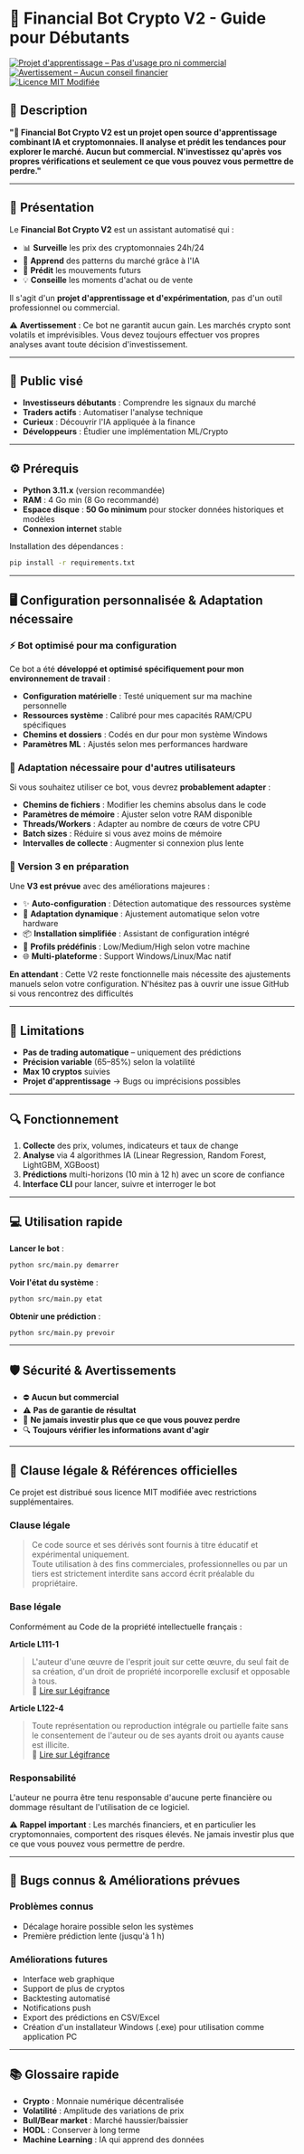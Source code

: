 # 🤖 Financial Bot Crypto V2 - Guide pour Débutants  
[![Projet d'apprentissage – Pas d'usage pro ni commercial](https://img.shields.io/badge/Projet%20d'apprentissage-Pas%20d'usage%20pro%20ni%20commercial-red)](#-sécurité--avertissements)  
[![Avertissement – Aucun conseil financier](https://img.shields.io/badge/Avertissement-Aucun%20conseil%20financier-orange)](#-sécurité--avertissements)  
[![Licence MIT Modifiée](https://img.shields.io/badge/Licence-MIT%20Modifi%C3%A9e-blue)](LICENSE)


## 📌 Description

**"🤖 Financial Bot Crypto V2 est un projet open source d'apprentissage combinant IA et cryptomonnaies. Il analyse et prédit les tendances pour explorer le marché. Aucun but commercial. N'investissez qu'après vos propres vérifications et seulement ce que vous pouvez vous permettre de perdre."**

---

## 📖 Présentation

Le **Financial Bot Crypto V2** est un assistant automatisé qui :  
- 📊 **Surveille** les prix des cryptomonnaies 24h/24  
- 🧠 **Apprend** des patterns du marché grâce à l'IA  
- 🎯 **Prédit** les mouvements futurs  
- 💡 **Conseille** les moments d'achat ou de vente  

Il s'agit d'un **projet d'apprentissage et d'expérimentation**, pas d'un outil professionnel ou commercial.  

⚠️ **Avertissement** : Ce bot ne garantit aucun gain. Les marchés crypto sont volatils et imprévisibles. Vous devez toujours effectuer vos propres analyses avant toute décision d'investissement.

---

## 🎯 Public visé

- **Investisseurs débutants** : Comprendre les signaux du marché  
- **Traders actifs** : Automatiser l'analyse technique  
- **Curieux** : Découvrir l'IA appliquée à la finance  
- **Développeurs** : Étudier une implémentation ML/Crypto  

---

## ⚙️ Prérequis

- **Python 3.11.x** (version recommandée)  
- **RAM** : 4 Go min (8 Go recommandé)  
- **Espace disque** : **50 Go minimum** pour stocker données historiques et modèles  
- **Connexion internet** stable  

Installation des dépendances :  
```bash
pip install -r requirements.txt
```

---

## 🖥️ Configuration personnalisée & Adaptation nécessaire

### ⚡ Bot optimisé pour ma configuration

Ce bot a été **développé et optimisé spécifiquement pour mon environnement de travail** :

- **Configuration matérielle** : Testé uniquement sur ma machine personnelle
- **Ressources système** : Calibré pour mes capacités RAM/CPU spécifiques
- **Chemins et dossiers** : Codés en dur pour mon système Windows
- **Paramètres ML** : Ajustés selon mes performances hardware

### 🔧 Adaptation nécessaire pour d'autres utilisateurs

Si vous souhaitez utiliser ce bot, vous devrez **probablement adapter** :

- **Chemins de fichiers** : Modifier les chemins absolus dans le code
- **Paramètres de mémoire** : Ajuster selon votre RAM disponible
- **Threads/Workers** : Adapter au nombre de cœurs de votre CPU
- **Batch sizes** : Réduire si vous avez moins de mémoire
- **Intervalles de collecte** : Augmenter si connexion plus lente

### 🚀 Version 3 en préparation

Une **V3 est prévue** avec des améliorations majeures :

- ✨ **Auto-configuration** : Détection automatique des ressources système
- 🎯 **Adaptation dynamique** : Ajustement automatique selon votre hardware
- 📦 **Installation simplifiée** : Assistant de configuration intégré
- 🔄 **Profils prédéfinis** : Low/Medium/High selon votre machine
- 🌐 **Multi-plateforme** : Support Windows/Linux/Mac natif

**En attendant** : Cette V2 reste fonctionnelle mais nécessite des ajustements manuels selon votre configuration. N'hésitez pas à ouvrir une issue GitHub si vous rencontrez des difficultés

---

## 🚨 Limitations

- **Pas de trading automatique** – uniquement des prédictions
- **Précision variable** (65–85%) selon la volatilité
- **Max 10 cryptos** suivies
- **Projet d'apprentissage** → Bugs ou imprécisions possibles

---

## 🔍 Fonctionnement

1. **Collecte** des prix, volumes, indicateurs et taux de change
2. **Analyse** via 4 algorithmes IA (Linear Regression, Random Forest, LightGBM, XGBoost)
3. **Prédictions** multi-horizons (10 min à 12 h) avec un score de confiance
4. **Interface CLI** pour lancer, suivre et interroger le bot

---

## 💻 Utilisation rapide

**Lancer le bot** :
```bash
python src/main.py demarrer
```

**Voir l'état du système** :
```bash
python src/main.py etat
```

**Obtenir une prédiction** :
```bash
python src/main.py prevoir
```

---

## 🛡️ Sécurité & Avertissements

- ⛔ **Aucun but commercial**
- ⚠️ **Pas de garantie de résultat**
- 💸 **Ne jamais investir plus que ce que vous pouvez perdre**
- 🔍 **Toujours vérifier les informations avant d'agir**

---

## 📜 Clause légale & Références officielles

Ce projet est distribué sous licence MIT modifiée avec restrictions supplémentaires.

### Clause légale

> Ce code source et ses dérivés sont fournis à titre éducatif et expérimental uniquement.  
> Toute utilisation à des fins commerciales, professionnelles ou par un tiers est strictement interdite sans accord écrit préalable du propriétaire.

### Base légale

Conformément au Code de la propriété intellectuelle français :

**Article L111-1**  
> L'auteur d'une œuvre de l'esprit jouit sur cette œuvre, du seul fait de sa création, d'un droit de propriété incorporelle exclusif et opposable à tous.  
> 🔗 [Lire sur Légifrance](https://www.legifrance.gouv.fr/codes/article_lc/LEGIARTI000006278868/)

**Article L122-4**  
> Toute représentation ou reproduction intégrale ou partielle faite sans le consentement de l'auteur ou de ses ayants droit ou ayants cause est illicite.  
> 🔗 [Lire sur Légifrance](https://www.legifrance.gouv.fr/codes/article_lc/LEGIARTI000006278911/)

### Responsabilité

L'auteur ne pourra être tenu responsable d'aucune perte financière ou dommage résultant de l'utilisation de ce logiciel.

⚠️ **Rappel important** : Les marchés financiers, et en particulier les cryptomonnaies, comportent des risques élevés. Ne jamais investir plus que ce que vous pouvez vous permettre de perdre.

---

## 🐛 Bugs connus & Améliorations prévues

### Problèmes connus
- Décalage horaire possible selon les systèmes
- Première prédiction lente (jusqu'à 1 h)

### Améliorations futures
- Interface web graphique
- Support de plus de cryptos
- Backtesting automatisé
- Notifications push
- Export des prédictions en CSV/Excel
- Création d'un installateur Windows (.exe) pour utilisation comme application PC

---

## 📚 Glossaire rapide

- **Crypto** : Monnaie numérique décentralisée
- **Volatilité** : Amplitude des variations de prix
- **Bull/Bear market** : Marché haussier/baissier
- **HODL** : Conserver à long terme
- **Machine Learning** : IA qui apprend des données
